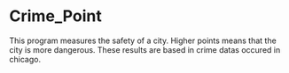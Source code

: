 # Crime_Point

This program measures the safety of a city.
Higher points means that the city is more dangerous.
These results are based in crime datas occured in chicago.
